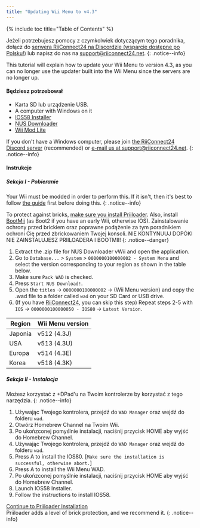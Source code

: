 ```yaml
---
title: "Updating Wii Menu to v4.3"
---
```


{% include toc title="Table of Contents" %}

Jeżeli potrzebujesz pomocy z czymkolwiek dotyczącym tego poradnika, dołącz do [serwera RiiConnect24 na Discordzie (wsparcie dostępne po Polsku!)](https://discord.gg/rc24) lub napisz do nas na [support@riiconnect24.net](mailto:support@riiconnect24.net).
{: .notice--info}

This tutorial will explain how to update your Wii Menu to version 4.3, as you can no longer use the updater built into the Wii Menu since the servers are no longer up.

#### Będziesz potrzebował
* Karta SD lub urządzenie USB.
* A computer with Windows on it
* [IOS58 Installer](https://oscwii.org/library/app/ios58-installer)
* [NUS Downloader](https://github.com/WiiDatabase/nusdownloader/releases/latest)
* [Wii Mod Lite](https://oscwii.org/library/app/WiiModLite)

If you don't have a Windows computer, please join [the RiiConnect24 Discord server](https://discord.gg/rc24) (recommended) or [e-mail us at support@riiconnect24.net](mailto:support@riiconnect24.net).
{: .notice--info}

#### Instrukcje

##### Sekcja I - Pobieranie

Your Wii must be modded in order to perform this. If it isn't, then it's best to follow [the guide](get-started) first before doing this.
{: .notice--info}

To protect against bricks, [make sure you install Priiloader](priiloader). Also, install [BootMii](bootmii) (as Boot2 if you have an early Wii, otherwise IOS). Zainstalowanie ochrony przed brickiem oraz poprawne podążenie za tym poradnikiem ochroni Cię przed zbrickowaniem Twojej konsoli. NIE KONTYNUUJ DOPÓKI NIE ZAINSTALUJESZ PRIILOADERA I BOOTMII!
{: .notice--danger}

1. Extract the .zip file for NUS Downloader vWii and open the application.
1. Go to `Database...` > `System` > `0000000100000002 - System Menu` and select the version corresponding to your region as shown in the table below.
1. Make sure `Pack WAD` is checked.
1. Press `Start NUS Download!`.
1. Open the `titles` -> `0000000100000002` -> (Wii Menu version) and copy the .wad file to a folder called `wad` on your SD Card or USB drive.
1. (If you have [RiiConnect24](riiconnect24), you can skip this step) Repeat steps 2-5 with `IOS` -> `0000000100000050 - IOS80` -> `Latest Version`.

| Region  | Wii Menu version |
| ------- | ---------------- |
| Japonia | v512 (4.3J)      |
| USA     | v513 (4.3U)      |
| Europa  | v514 (4.3E)      |
| Korea   | v518 (4.3K)      |

##### Sekcja II - Instalacja

Możesz korzystać z +DPad'u na Twoim kontrolerze by korzystać z tego narzędzia.
{: .notice--info}

1. Używając Twojego kontrolera, przejdź do `WAD Manager` oraz wejdź do folderu `wad`.
1. Otwórz Homebrew Channel na Twoim Wii.
1. Po ukońzconej pomyślnie instalacji, naciśnij przycisk HOME aby wyjść do Homebrew Channel.
1. Używając Twojego kontrolera, przejdź do `WAD Manager` oraz wejdź do folderu `wad`.
1. Press A to install the IOS80. [`Make sure the installation is successful, otherwise abort.`]
1. Press A to install the Wii Menu WAD.
1. Po ukońzconej pomyślnie instalacji, naciśnij przycisk HOME aby wyjść do Homebrew Channel.
1. Launch IOS58 Installer.
1. Follow the instructions to install IOS58.

[Continue to Priiloader Installation](priiloader)<br> Priiloader adds a level of brick protection, and we recommend it.
{: .notice--info}
